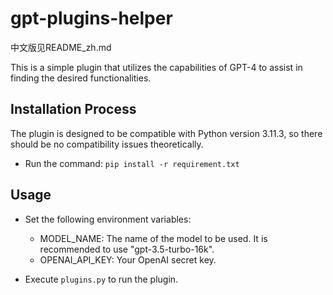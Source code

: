 # gpt-plugins-helper
中文版见README_zh.md

This is a simple plugin that utilizes the capabilities of GPT-4 to assist in finding the desired functionalities.

## Installation Process
The plugin is designed to be compatible with Python version 3.11.3, so there should be no compatibility issues theoretically.
* Run the command: `pip install -r requirement.txt`

## Usage
* Set the following environment variables:

    * MODEL_NAME: The name of the model to be used. It is recommended to use "gpt-3.5-turbo-16k".
    * OPENAI_API_KEY: Your OpenAI secret key.

* Execute `plugins.py` to run the plugin.